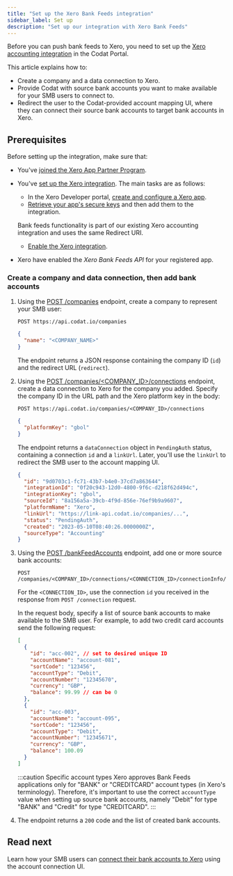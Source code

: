 ```yaml
---
title: "Set up the Xero Bank Feeds integration"
sidebar_label: Set up
description: "Set up our integration with Xero Bank Feeds"
---
```


Before you can push bank feeds to Xero, you need to set up the [Xero accounting integration](/integrations/accounting/xero/accounting-xero) in the Codat Portal.

This article explains how to:

- Create a company and a data connection to Xero.
- Provide Codat with source bank accounts you want to make available for your SMB users to connect to.
- Redirect the user to the Codat-provided account mapping UI, where they can connect their source bank accounts to target bank accounts in Xero.

## Prerequisites

Before setting up the integration, make sure that:

- You've [joined the Xero App Partner Program](/integrations/accounting/xero/xero-app-partner-program).
- You've [set up the Xero integration](/integrations/accounting/xero/accounting-xero-setup#create-a-xero-app-and-configure-the-redirect-uri). The main tasks are as follows:
   - In the Xero Developer portal, [create and configure a Xero app](/integrations/accounting/xero/accounting-xero-setup#create-a-xero-app-and-configure-the-redirect-uri).
   - [Retrieve your app's secure keys](/integrations/accounting/xero/accounting-xero-setup#retrieve-your-apps-secure-keys) and then add them to the integration.
   
   Bank feeds functionality is part of our existing Xero accounting integration and uses the same Redirect URI.
   
   - [Enable the Xero integration](/integrations/accounting/xero/accounting-xero-setup#enable-the-xero-integration).   
- Xero have enabled the _Xero Bank Feeds API_ for your registered app.

### Create a company and data connection, then add bank accounts​

1. Using the [POST /companies](/codat-api#/operations/create-company) endpoint, create a company to represent your SMB user:

   ```http title="Create a company"
   POST https://api.codat.io/companies
   ```

   ```json title="Request body"
   {
     "name": "<COMPANY_NAME>"
   }
   ```
   
   The endpoint returns a JSON response containing the company ID (`id`) and the redirect URL (`redirect`).

2. Using the [POST /companies/<COMPANY_ID>/connections](/codat-api#/operations/create-data-connection) endpoint, create a data connection to Xero for the company you added. Specify the company ID in the URL path and the Xero platform key in the body:

   ```http title="Create connection"
   POST https://api.codat.io/companies/<COMPANY_ID>/connections
   ```
   
   ```json title="Request body - Xero"
   {
     "platformKey": "gbol"
   } 
   ```
   
   The endpoint returns a `dataConnection` object in `PendingAuth` status, containing a connection `id` and a `linkUrl`. Later, you'll use the `linkUrl` to redirect the SMB user to the account mapping UI.

   ```json title="Response example - Create connection (200)"
   {
     "id": "9d0703c1-fc71-43b7-b4e0-37cd7a863644",
     "integrationId": "0f20c943-12d0-4800-9f6c-d218f62d494c",
     "integrationKey": "gbol",
     "sourceId": "8a156a5a-39cb-4f9d-856e-76ef9b9a9607",
     "platformName": "Xero",
     "linkUrl": "https://link-api.codat.io/companies/...",
     "status": "PendingAuth",
     "created": "2023-05-10T08:40:26.0000000Z",
     "sourceType": "Accounting"
   } 
   ```

3. Using the [POST /bankFeedAccounts](/bank-feeds-api#/operations/create-bank-feed) endpoint, add one or more source bank accounts:
   
   ```http title="Create bank feed bank accounts"
   POST /companies/<COMPANY_ID>/connections/<CONNECTION_ID>/connectionInfo/bankFeedAccounts
   ```
   
   For the `<CONNECTION_ID>`, use the connection `id` you received in the response from `POST /connection` request.
   
   In the request body, specify a list of source bank accounts to make available to the SMB user. For example, to add two credit card accounts send the following request:

   ```json title="Request body (all fields are required)"
   [
     {
       "id": "acc-002", // set to desired unique ID
       "accountName": "account-081",
       "sortCode": "123456",
       "accountType": "Debit",
       "accountNumber": "12345670",
       "currency": "GBP",
       "balance": 99.99 // can be 0
     },
     {
       "id": "acc-003",
       "accountName": "account-095",
       "sortCode": "123456",
       "accountType": "Debit",
       "accountNumber": "12345671",
       "currency": "GBP",
       "balance": 100.09
     }
   ]
   ```
   :::caution Specific account types
   Xero approves Bank Feeds applications only for "BANK" or "CREDITCARD" account types (in Xero's terminology). Therefore, it's important to use the correct `accountType` value when setting up source bank accounts, namely "Debit" for type "BANK" and "Credit" for type "CREDITCARD".
   :::

4. The endpoint returns a `200` code and the list of created bank accounts.

## Read next

Learn how your SMB users can [connect their bank accounts to Xero](/bank-feeds/xero-bank-feeds/xero-bank-feeds-smb-user) using the account connection UI.

